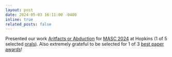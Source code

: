 ```yaml
---
layout: post
date: 2024-05-03 16:11:00 -0400
inline: true
related_posts: false
---
```


Presented our work [Aritfacts or Abduction](https://arxiv.org/abs/2402.12483) for [MASC 2024](https://www.mascsll.org/) at Hopkins (1 of 5 selected <a href="https://nbalepur.github.io/assets/pdf/Artifacts_or_Abduction.pdf" target="_blank">orals</a>). Also extremely grateful to be selected for 1 of 3 <a href="https://nbalepur.github.io/assets/img/MASC.jpg" target="_blank">best paper awards</a>!
